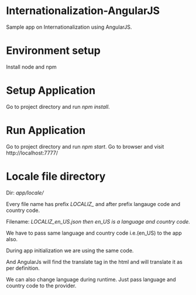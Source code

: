 # Internationalization-AngularJS
Sample app on Internationalization using AngularJS. 

# Environment setup
Install node and npm

# Setup Application
Go to project directory and run *npm install*.

# Run Application
Go to project directory and run *npm start*. 
Go to browser and visit http://localhost:7777/ 

# Locale file directory 
   Dir: *app/locale/*
   
   Every file name has prefix *LOCALIZ_* and after prefix langauge code and country code.
   
   Filename: *LOCALIZ_en_US.json then en_US is a language and country code.* 
   
   We have to pass same language and country code i.e.(en_US) to the app also.
   
   During app initialization we are using the same code.
   
   And AngularJs will find the translate tag in the html and will translate it as per definition. 
   
   We can also change language during runtime. Just pass language and country code to the provider.
   
   
   

   
